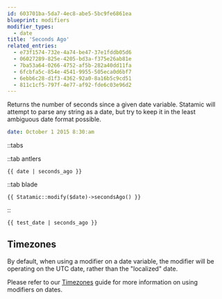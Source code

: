 ```yaml
---
id: 603701ba-5da7-4ec8-abe5-5bc9fe6861ea
blueprint: modifiers
modifier_types:
  - date
title: 'Seconds Ago'
related_entries:
  - e73f1574-732e-4a74-be47-37e1fddb05d6
  - 06027289-825e-4205-bd3a-f375e26ab81e
  - 7ba53a64-0266-4752-af5b-282a40dd11fa
  - 6fcbfa5c-854e-4541-9955-505eca0d6bf7
  - 6ebb6c28-d1f3-4362-92a0-8a16b5c9cd51
  - 811c1cf5-797f-4e77-af92-fde6c03e96d2
---
```

Returns the number of seconds since a given date variable. Statamic will attempt to parse any string as a date, but try to keep it in the least ambiguous date format possible.

```yaml
date: October 1 2015 8:30:am
```

::tabs

::tab antlers
```antlers
{{ date | seconds_ago }}
```
::tab blade
```blade
{{ Statamic::modify($date)->secondsAgo() }}
```
::

```html
{{ test_date | seconds_ago }}
```

## Timezones

By default, when using a modifier on a date variable, the modifier will be operating on the UTC date, rather than the "localized" date.

Please refer to our [Timezones](/tips/timezones) guide for more information on using modifiers on dates.